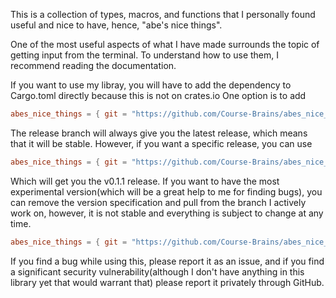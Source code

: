 This is a collection of types, macros, and functions that I personally found
useful and nice to have, hence, "abe's nice things".

One of the most useful aspects of what I have made surrounds the topic
of getting input from the terminal. To understand how to use them,
I recommend reading the documentation.

If you want to use my libray, you will have to add the dependency
to Cargo.toml directly because this is not on crates.io
One option is to add
```toml
abes_nice_things = { git = "https://github.com/Course-Brains/abes_nice_things.git", branch = "release" }
```
The release branch will always give you the latest release, which
means that it will be stable. However, if you want a specific release,
you can use
```toml
abes_nice_things = { git = "https://github.com/Course-Brains/abes_nice_things.git", tag = "v0.1.1" }
```
Which will get you the v0.1.1 release. If you want to have the most
experimental version(which will be a great help to me for finding bugs),
you can remove the version specification and pull from the branch I actively
work on, however, it is not stable and everything is subject to change at any
time.
```toml
abes_nice_things = { git = "https://github.com/Course-Brains/abes_nice_things.git" }
```
If you find a bug while using this, please report it as an issue,
and if you find a significant security vulnerability(although
I don't have anything in this library yet that would warrant that)
please report it privately through GitHub.
